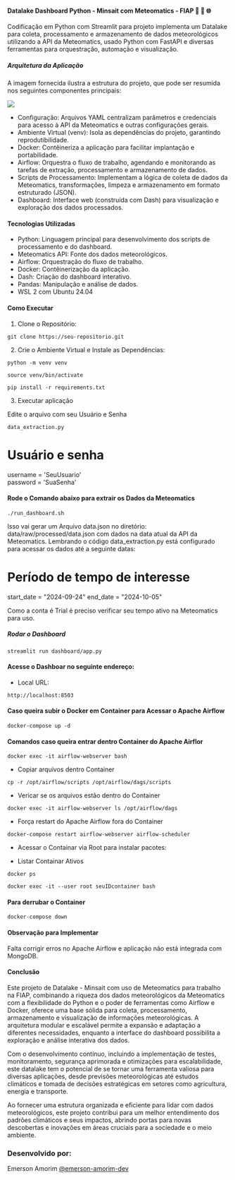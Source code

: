 #### Datalake Dashboard Python - Minsait com Meteomatics - FIAP 🚀 🔄 🌐
Codificação em Python com Streamlit para projeto implementa um Datalake para coleta, processamento e armazenamento de dados meteorológicos utilizando a API da Meteomatics, usado Python com FastAPI e diversas ferramentas para orquestração, automação e visualização.

##### Arquitetura da Aplicação
A imagem fornecida ilustra a estrutura do projeto, que pode ser resumida nos seguintes componentes principais:

![](https://raw.githubusercontent.com/emersonamorim-dev/Datalake-Dashboard-Python/diagrama/main/Arquitetura-Modular.png)


- Configuração: Arquivos YAML centralizam parâmetros e credenciais para acesso à API da Meteomatics e outras configurações gerais.
- Ambiente Virtual (venv): Isola as dependências do projeto, garantindo reprodutibilidade.
- Docker: Contêineriza a aplicação para facilitar implantação e portabilidade.
- Airflow: Orquestra o fluxo de trabalho, agendando e monitorando as tarefas de extração, processamento e armazenamento de dados.
- Scripts de Processamento: Implementam a lógica de coleta de dados da Meteomatics, transformações, limpeza e armazenamento em formato estruturado (JSON).
- Dashboard: Interface web (construída com Dash) para visualização e exploração dos dados processados.

#### Tecnologias Utilizadas
- Python: Linguagem principal para desenvolvimento dos scripts de processamento e do dashboard.
- Meteomatics API: Fonte dos dados meteorológicos.
- Airflow: Orquestração do fluxo de trabalho.
- Docker: Contêinerização da aplicação.
- Dash: Criação do dashboard interativo.
- Pandas: Manipulação e análise de dados.
- WSL 2 com Ubuntu 24.04

#### Como Executar
1. Clone o Repositório:
```
git clone https://seu-repositorio.git
```

2. Crie o Ambiente Virtual e Instale as Dependências:

```
python -m venv venv
```

```
source venv/bin/activate
```

```
pip install -r requirements.txt
```

3. Executar aplicação

Edite o arquivo com seu Usuário e Senha

```
data_extraction.py
```

# Usuário e senha
username = 'SeuUsuario'  
password = 'SuaSenha'  


#### Rode o Comando abaixo para extrair os Dados da Meteomatics

```
./run_dashboard.sh
```

Isso vai gerar um Arquivo data.json no diretório: data/raw/processed/data.json com dados na data atual da API da
Meteomatics.
Lembrando o código data_extraction.py está configurado para acessar os dados até a seguinte datas:

# Período de tempo de interesse 
start_date = "2024-09-24"
end_date = "2024-10-05"

Como a conta é Trial é preciso verificar seu tempo ativo na Meteomatics para uso.

##### Rodar o Dashboard
```
streamlit run dashboard/app.py
```

#### Acesse o Dashboar no seguinte endereço:

- Local URL: 
```
http://localhost:8503
```

#### Caso queira subir o Docker em Container para Acessar o Apache Airflow

```
docker-compose up -d
```

#### Comandos caso queira entrar dentro Container do Apache Airflor
```
docker exec -it airflow-webserver bash
```

- Copiar arquivos dentro Container
```
cp -r /opt/airflow/scripts /opt/airflow/dags/scripts
```

- Vericar se os arquivos estão dentro do Container
```
docker exec -it airflow-webserver ls /opt/airflow/dags
```


- Força restart do Apache Airflow fora do Container
```
docker-compose restart airflow-webserver airflow-scheduler
```

- Acessar o Containar via Root para instalar pacotes:

- Listar Containar Ativos
```
docker ps

```
```
docker exec -it --user root seuIDcontainer bash
```

#### Para derrubar o Container
```
docker-compose down
```

#### Observação para Implementar
Falta corrigir erros no Apache Airflow e aplicação não está integrada com MongoDB.


#### Conclusão
Este projeto de Datalake - Minsait com uso de Meteomatics para trabalho na FIAP, combinando a riqueza dos dados meteorológicos da Meteomatics com a flexibilidade do Python e o poder de ferramentas como Airflow e Docker, oferece uma base sólida para coleta, processamento, armazenamento e visualização de informações meteorológicas. A arquitetura modular e escalável permite a expansão e adaptação a diferentes necessidades, enquanto a interface do dashboard possibilita a exploração e análise interativa dos dados.

Com o desenvolvimento contínuo, incluindo a implementação de testes, monitoramento, segurança aprimorada e otimizações para escalabilidade, este datalake tem o potencial de se tornar uma ferramenta valiosa para diversas aplicações, desde previsões meteorológicas até estudos climáticos e tomada de decisões estratégicas em setores como agricultura, energia e transporte.

Ao fornecer uma estrutura organizada e eficiente para lidar com dados meteorológicos, este projeto contribui para um melhor entendimento dos padrões climáticos e seus impactos, abrindo portas para novas descobertas e inovações em áreas cruciais para a sociedade e o meio ambiente.


### Desenvolvido por:
Emerson Amorim [@emerson-amorim-dev](https://www.linkedin.com/in/emerson-amorim-dev/)
